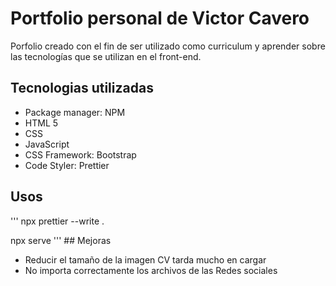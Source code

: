 # Portfolio personal de Victor Cavero

Porfolio creado con el fin de ser utilizado como curriculum y aprender sobre las tecnologías que se utilizan en el front-end.

## Tecnologias utilizadas

- Package manager: NPM
- HTML 5
- CSS
- JavaScript
- CSS Framework: Bootstrap
- Code Styler: Prettier

## Usos

'''
npx prettier --write .

npx serve
'''
## Mejoras

- Reducir el tamaño de la imagen CV tarda mucho en cargar
- No importa correctamente los archivos de las Redes sociales
